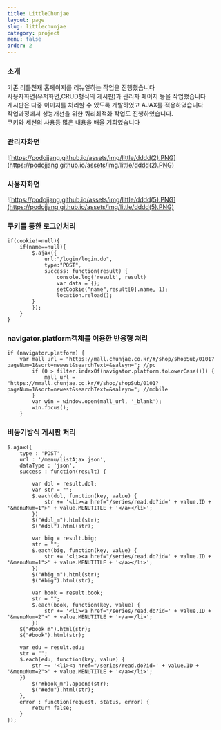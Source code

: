 ```yaml
---
title: LittleChunjae
layout: page
slug: littlechunjae
category: project
menu: false
order: 2
---
```


### 소개

기존 리틀천재 홈페이지를 리뉴얼하는 작업을 진행했습니다<br/>
사용자화면(유저화면,CRUD형식의 게시판)과 관리자 페이지 등을 작업했습니다 <br/>
게시판은 다중 이미지를 처리할 수 있도록 개발하였고  AJAX를 적용하였습니다<br/>
작업과정에서 성능개선을 위한 쿼리최적화 작업도 진행하였습니다.<br/>
쿠키와 세션의 사용등 많은 내용을 배울 기회였습니다



### 관리자화면

![https://podojjang.github.io/assets/img/little/dddd(2).PNG](https://podojjang.github.io/assets/img/little/dddd(2).PNG)
<br/>


### 사용자화면

![https://podojjang.github.io/assets/img/little/dddd(5).PNG](https://podojjang.github.io/assets/img/little/dddd(5).PNG)
<br/>


### 쿠키를 통한 로그인처리
	if(cookie!=null){
		if(name==null){
			$.ajax({
				url:"/login/login.do",
				type:"POST",
				success: function(result) {
					console.log('result', result)
					var data = {};
					setCookie("name",result[0].name, 1);
					location.reload();
			}
			});
		}
	}
			
### navigator.platform객체를 이용한 반응형 처리
	if (navigator.platform) {
		var mall_url = "https://mall.chunjae.co.kr/#/shop/shopSub/0101?pageNum=1&sort=newest&searchText=&saleyn="; //pc
			if (0 > filter.indexOf(navigator.platform.toLowerCase())) {
				mall_url = "https://mmall.chunjae.co.kr/#/shop/shopSub/0101?pageNum=1&sort=newest&searchText=&saleyn="; //mobile
			}
			var win = window.open(mall_url, '_blank');
			win.focus();
		}

### 비동기방식 게시판 처리
	$.ajax({
		type : 'POST',
		url : '/menu/listAjax.json',
		dataType : 'json',
		success : function(result) {
	
			var dol = result.dol;
			var str = "";
			$.each(dol, function(key, value) {
				str += '<li><a href="/series/read.do?id=' + value.ID + '&menuNum=1">' + value.MENUTITLE + '</a></li>';
			})
			$("#dol_m").html(str);
			$("#dol").html(str);

			var big = result.big;
			str = "";
			$.each(big, function(key, value) {
				str += '<li><a href="/series/read.do?id=' + value.ID + '&menuNum=1">' + value.MENUTITLE + '</a></li>';
			})
			$("#big_m").html(str);
			$("#big").html(str);

			var book = result.book;
			str = "";
			$.each(book, function(key, value) {
				str += '<li><a href="/series/read.do?id=' + value.ID + '&menuNum=2">' + value.MENUTITLE + '</a></li>';
			})
		$("#book_m").html(str);
		$("#book").html(str);

		var edu = result.edu;
		str = "";
		$.each(edu, function(key, value) {
			str += '<li><a href="/series/read.do?id=' + value.ID + '&menuNum=2">' + value.MENUTITLE + '</a></li>';
		})
			$("#book_m").append(str);
			$("#edu").html(str);
		},
		error : function(request, status, error) {
			return false;
		}
	});
